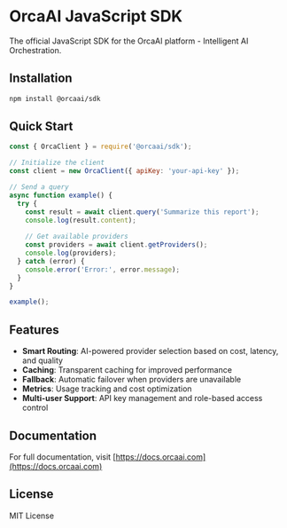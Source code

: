 # OrcaAI JavaScript SDK

The official JavaScript SDK for the OrcaAI platform - Intelligent AI Orchestration.

## Installation

```bash
npm install @orcaai/sdk
```

## Quick Start

```javascript
const { OrcaClient } = require('@orcaai/sdk');

// Initialize the client
const client = new OrcaClient({ apiKey: 'your-api-key' });

// Send a query
async function example() {
  try {
    const result = await client.query('Summarize this report');
    console.log(result.content);
    
    // Get available providers
    const providers = await client.getProviders();
    console.log(providers);
  } catch (error) {
    console.error('Error:', error.message);
  }
}

example();
```

## Features

- **Smart Routing**: AI-powered provider selection based on cost, latency, and quality
- **Caching**: Transparent caching for improved performance
- **Fallback**: Automatic failover when providers are unavailable
- **Metrics**: Usage tracking and cost optimization
- **Multi-user Support**: API key management and role-based access control

## Documentation

For full documentation, visit [https://docs.orcaai.com](https://docs.orcaai.com)

## License

MIT License